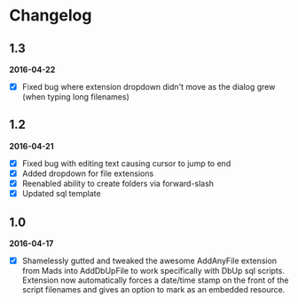 
# Changelog

## 1.3
**2016-04-22**

- [x] Fixed bug where extension dropdown didn't move as the dialog grew (when typing long filenames)

## 1.2
**2016-04-21**

- [x] Fixed bug with editing text causing cursor to jump to end
- [x] Added dropdown for file extensions
- [x] Reenabled ability to create folders via forward-slash
- [x] Updated sql template

## 1.0
**2016-04-17**

- [x] Shamelessly gutted and tweaked the awesome AddAnyFile extension from Mads into AddDbUpFile to work specifically with DbUp sql scripts.  Extension 
now automatically forces a date/time stamp on the front of the script filenames and gives an option to mark as an embedded resource.


